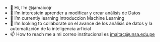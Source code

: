 - 👋 Hi, I’m @jamaicojr
- 👀 I’m interestein  aprender a modificar y crear  análisis de Datos
- 🌱 I’m currently learning  Introduccion Machine Learning
- 💞️ I’m looking to collaborate on  el avance de  los análisis de datos  y la  automatizción de la inteligencia arficial
- 📫 How to reach me  a mi correo institucional es jmaitac@unsa.edu.pe




<!---
jamaicojr/jamaicojr is a ✨ special ✨ repository because its `README.md` (this file) appears on your GitHub profile.
You can click the Preview link to take a look at your changes.
--->
